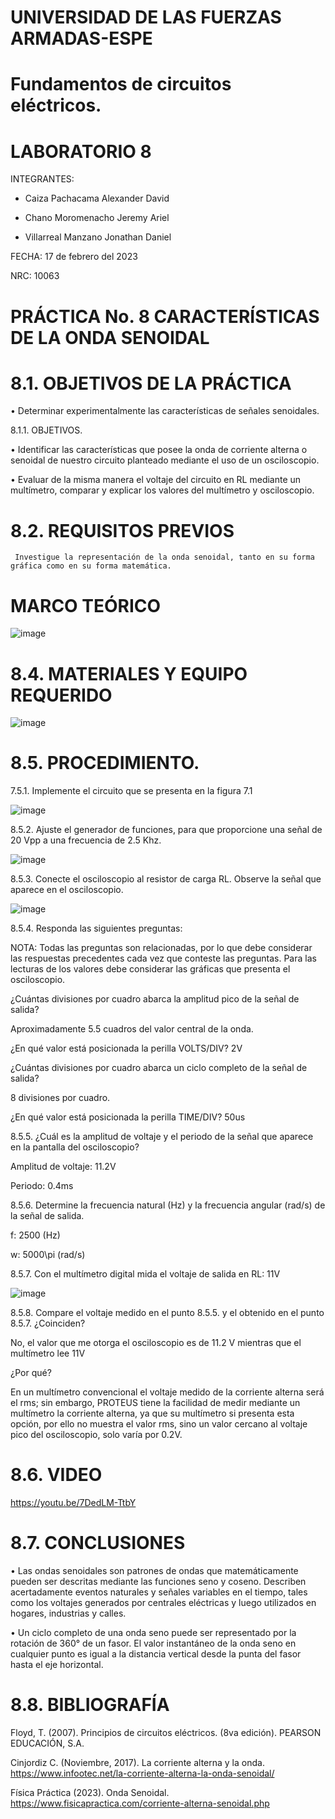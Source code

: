 
# UNIVERSIDAD DE LAS FUERZAS ARMADAS-ESPE
# Fundamentos de circuitos eléctricos.
# LABORATORIO 8

INTEGRANTES: 

  - Caiza Pachacama Alexander David
  
  - Chano Moromenacho Jeremy Ariel
  
  - Villarreal Manzano Jonathan Daniel

FECHA: 17 de febrero del 2023

NRC: 10063

# PRÁCTICA No. 8 CARACTERÍSTICAS DE LA ONDA SENOIDAL

# 8.1. OBJETIVOS DE LA PRÁCTICA
•	Determinar experimentalmente las características de señales senoidales.

8.1.1. OBJETIVOS.

•	Identificar las características que posee la onda de corriente alterna o senoidal de nuestro circuito planteado mediante el uso de un osciloscopio.

•	Evaluar de la misma manera el voltaje del circuito en RL mediante un multímetro, comparar y explicar los valores del multímetro y osciloscopio.

# 8.2. REQUISITOS PREVIOS

     Investigue la representación de la onda senoidal, tanto en su forma gráfica como en su forma matemática.
     
# MARCO TEÓRICO

![image](https://user-images.githubusercontent.com/117781501/219457907-b3a715c2-bef6-4972-8056-11fbfd3a5b23.png)

# 8.4. MATERIALES Y EQUIPO REQUERIDO

![image](https://user-images.githubusercontent.com/117781501/219458038-8eaeceec-2b5e-427d-bf48-6c723f64de4f.png)

# 8.5. PROCEDIMIENTO.

7.5.1. Implemente el circuito que se presenta en la figura 7.1

![image](https://user-images.githubusercontent.com/117781501/219458169-899cb43b-a5fb-423c-a188-ebdc0f7a1dc7.png)

8.5.2. Ajuste el generador de funciones, para que proporcione una señal de 20 Vpp a una frecuencia de 2.5 Khz.

![image](https://user-images.githubusercontent.com/117781501/219458238-90615433-7822-40f9-bc0e-d2ca418aeeeb.png)

8.5.3. Conecte el osciloscopio al resistor de carga RL. Observe la señal que aparece en el osciloscopio.

![image](https://user-images.githubusercontent.com/117781501/219458290-446b1628-b041-4f57-b0c6-e2804b73ad30.png)

8.5.4. Responda las siguientes preguntas:

NOTA: Todas las preguntas son relacionadas, por lo que debe considerar las respuestas precedentes cada vez que conteste las preguntas. Para las lecturas de los valores debe considerar las gráficas que presenta el osciloscopio.

¿Cuántas divisiones por cuadro abarca la amplitud pico de la señal de salida?

Aproximadamente 5.5 cuadros del valor central de la onda.

¿En qué valor está posicionada la perilla VOLTS/DIV? 2V

¿Cuántas divisiones por cuadro abarca un ciclo completo de la señal de salida? 

8 divisiones por cuadro.

¿En qué valor está posicionada la perilla TIME/DIV?  50us

8.5.5. ¿Cuál es la amplitud de voltaje y el periodo de la señal que aparece en la pantalla del osciloscopio?

Amplitud de voltaje: 11.2V

Periodo: 0.4ms

8.5.6. Determine la frecuencia natural (Hz) y la frecuencia angular (rad/s) de la señal de salida.

f: 2500 (Hz)

w: 5000\pi (rad/s)

8.5.7. Con el multímetro digital mida el voltaje de salida en RL: 11V

![image](https://user-images.githubusercontent.com/117781501/219459673-6c4ac3e0-978b-497e-95c2-9b078239abfa.png)

8.5.8. Compare el voltaje medido en el punto 8.5.5. y el obtenido en el punto 8.5.7. ¿Coinciden? 

No, el valor que me otorga el osciloscopio es de 11.2 V mientras que el multímetro lee 11V

¿Por qué?

En un multímetro convencional el voltaje medido de la corriente alterna será el rms; sin embargo, PROTEUS tiene la facilidad de medir mediante un multímetro la corriente alterna, ya que su multímetro si presenta esta opción, por ello no muestra el valor rms, sino un valor cercano al voltaje pico del osciloscopio, solo varía por 0.2V. 

# 8.6. VIDEO

https://youtu.be/7DedLM-TtbY

# 8.7. CONCLUSIONES

•	Las ondas senoidales son patrones de ondas que matemáticamente pueden ser descritas mediante las funciones seno y coseno. Describen acertadamente eventos naturales y señales variables en el tiempo, tales como los voltajes generados por centrales eléctricas y luego utilizados en hogares, industrias y calles.

•	Un ciclo completo de una onda seno puede ser representado por la rotación de 360° de un fasor. El valor instantáneo de la onda seno en cualquier punto es igual a la distancia vertical desde la punta del fasor hasta el eje horizontal.


# 8.8. BIBLIOGRAFÍA

Floyd, T. (2007). Principios de circuitos eléctricos. (8va edición). PEARSON EDUCACIÓN, S.A.

Cinjordiz C. (Noviembre, 2017). La corriente alterna y la onda. https://www.infootec.net/la-corriente-alterna-la-onda-senoidal/

Física Práctica (2023). Onda Senoidal. https://www.fisicapractica.com/corriente-alterna-senoidal.php

